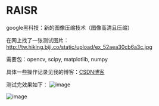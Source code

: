 # RAISR
google黑科技：新的图像压缩技术（图像高清且压缩）

在网上找了一张测试图片：
http://tw.hiking.biji.co/static/upload/ex_52aea30cb6a3c.jpg


需要包：opencv,
        scipy,
        matplotlib,
        numpy
		
具体一些操作记录见我的博客：[CSDN博客](http://blog.csdn.net/sparkexpert/article/details/70786666)

测试完效果如下：
![image](https://github.com/ndscigdata/RAISR/blob/master/fig.png)

![image](https://github.com/ndscigdata/RAISR/blob/master/fig2.png)
